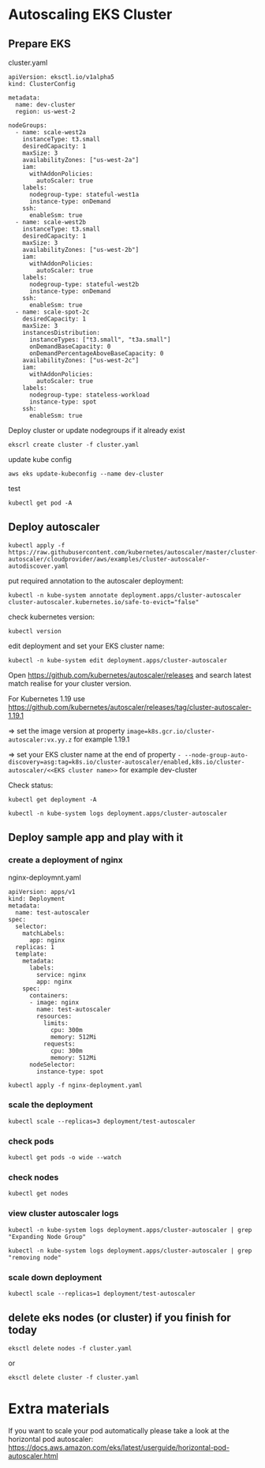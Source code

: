 # Autoscaling EKS Cluster
## Prepare EKS
cluster.yaml
```
apiVersion: eksctl.io/v1alpha5
kind: ClusterConfig

metadata:
  name: dev-cluster
  region: us-west-2

nodeGroups:
  - name: scale-west2a
    instanceType: t3.small
    desiredCapacity: 1
    maxSize: 3
    availabilityZones: ["us-west-2a"]
    iam:
      withAddonPolicies:
        autoScaler: true
    labels:
      nodegroup-type: stateful-west1a
      instance-type: onDemand
    ssh:
      enableSsm: true
  - name: scale-west2b
    instanceType: t3.small
    desiredCapacity: 1
    maxSize: 3
    availabilityZones: ["us-west-2b"]
    iam:
      withAddonPolicies:
        autoScaler: true
    labels:
      nodegroup-type: stateful-west2b
      instance-type: onDemand
    ssh:
      enableSsm: true
  - name: scale-spot-2c
    desiredCapacity: 1
    maxSize: 3
    instancesDistribution:
      instanceTypes: ["t3.small", "t3a.small"]
      onDemandBaseCapacity: 0
      onDemandPercentageAboveBaseCapacity: 0
    availabilityZones: ["us-west-2c"]
    iam:
      withAddonPolicies:
        autoScaler: true
    labels:
      nodegroup-type: stateless-workload
      instance-type: spot
    ssh: 
      enableSsm: true
```

Deploy cluster or update nodegroups if it already exist
```
ekscrl create cluster -f cluster.yaml
```

update kube config
```
aws eks update-kubeconfig --name dev-cluster
```

test
```
kubectl get pod -A
```
## Deploy autoscaler

```
kubectl apply -f https://raw.githubusercontent.com/kubernetes/autoscaler/master/cluster-autoscaler/cloudprovider/aws/examples/cluster-autoscaler-autodiscover.yaml
```
  
put required annotation to the autoscaler deployment:

```
kubectl -n kube-system annotate deployment.apps/cluster-autoscaler cluster-autoscaler.kubernetes.io/safe-to-evict="false"
```

check kubernetes version:
```
kubectl version
```

edit deployment and set your EKS cluster name:

```
kubectl -n kube-system edit deployment.apps/cluster-autoscaler
```

Open https://github.com/kubernetes/autoscaler/releases and search latest match realise for your cluster version.

For Kubernetes 1.19 use https://github.com/kubernetes/autoscaler/releases/tag/cluster-autoscaler-1.19.1

=> set the image version at property ```image=k8s.gcr.io/cluster-autoscaler:vx.yy.z``` for example 1.19.1

=> set your EKS cluster name at the end of property ```- --node-group-auto-discovery=asg:tag=k8s.io/cluster-autoscaler/enabled,k8s.io/cluster-autoscaler/<<EKS cluster name>>``` for example dev-cluster

Check status:
```
kubectl get deployment -A
```
```
kubectl -n kube-system logs deployment.apps/cluster-autoscaler
```
## Deploy sample app and play with it

### create a deployment of nginx

nginx-deploymnt.yaml
```
apiVersion: apps/v1
kind: Deployment
metadata:
  name: test-autoscaler
spec:
  selector:
    matchLabels:
      app: nginx
  replicas: 1
  template:
    metadata:
      labels:
        service: nginx
        app: nginx
    spec:
      containers:
      - image: nginx
        name: test-autoscaler
        resources:
          limits:
            cpu: 300m
            memory: 512Mi
          requests:
            cpu: 300m
            memory: 512Mi
      nodeSelector:
        instance-type: spot
```

```
kubectl apply -f nginx-deployment.yaml
```

### scale the deployment

```
kubectl scale --replicas=3 deployment/test-autoscaler
```

### check pods

```
kubectl get pods -o wide --watch
```

### check nodes 

```
kubectl get nodes
```

### view cluster autoscaler logs

```
kubectl -n kube-system logs deployment.apps/cluster-autoscaler | grep "Expanding Node Group"
```
```
kubectl -n kube-system logs deployment.apps/cluster-autoscaler | grep "removing node"
```


### scale down deployment
```
kubectl scale --replicas=1 deployment/test-autoscaler
```

## delete eks nodes (or cluster) if you finish for today
```
eksctl delete nodes -f cluster.yaml
```
or
```
eksctl delete cluster -f cluster.yaml 
```

# Extra materials
If you want to scale your pod automatically please take a look at the horizontal pod autoscaler: 
https://docs.aws.amazon.com/eks/latest/userguide/horizontal-pod-autoscaler.html
